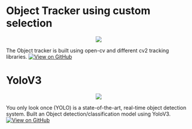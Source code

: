 # Object Tracker using custom selection

<center><img src="[folder path/filename.jpg](https://miro.medium.com/v2/resize:fit:920/1*Q9LO7Sa0EcGWWJoAFT4tzQ.png)"/></center>

The Object tracker is built using open-cv and different cv2 tracking libraries.
[![View on GitHub](https://img.shields.io/badge/GitHub-View_on_GitHub-blue?logo=GitHub)](https://github.com/soham1827/Object-tracker-using-custom-selection)


# YoloV3

<center><img src="[folder path/filename.jpg](https://pjreddie.com/media/image/Screen_Shot_2018-03-24_at_10.48.42_PM.png)"/></center>

You only look once (YOLO) is a state-of-the-art, real-time object detection system.
Built an Object detection/classification model using YoloV3.
[![View on GitHub](https://img.shields.io/badge/GitHub-View_on_GitHub-blue?logo=GitHub)](https://github.com/soham1827/YoloV3)
